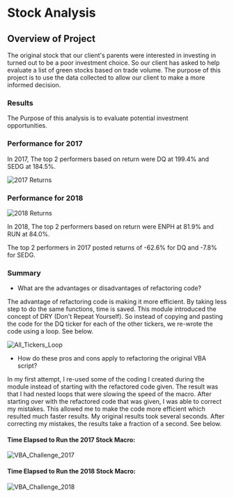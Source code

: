 <style>
    .page-content img {
        border: 2px solid #DDD;
    }
</style>
# **Stock Analysis**

## **Overview of Project**

The original stock that our client's parents were interested in investing in turned out to be a poor investment choice. So our client has asked to help evaluate a list of green stocks based on trade volume. The purpose of this project is to use the data collected to allow our client to make a more informed decision. 

### **Results**

The Purpose of this analysis is to evaluate potential investment opportunities.

### **Performance for 2017**

In 2017, The top 2 performers based on return were DQ at 199.4% and SEDG at 184.5%. 

![2017 Returns](https://user-images.githubusercontent.com/106631875/175757686-5d6f04e9-9102-4304-b2e2-9c21558b946d.png)

### **Performance for 2018**

![2018 Returns](https://user-images.githubusercontent.com/106631875/175757688-d7662970-1ac5-49cd-864a-2219f3fbcdb2.png)

In 2018, The top 2 performers based on return were ENPH at 81.9% and RUN at 84.0%. 

The top 2 performers in 2017 posted returns of -62.6% for DQ and -7.8% for SEDG. 


### **Summary**

-	What are the advantages or disadvantages of refactoring code?

The advantage of refactoring code is making it more efficient. By taking less step to do the same functions, time is saved. This module introduced the concept of DRY (Don't Repeat Yourself). So instead of copying and pasting the code for the DQ ticker for each of the other tickers, we re-wrote the code using a loop. See below.

![All_Tickers_Loop](https://user-images.githubusercontent.com/106631875/178597834-a9247de5-d019-4848-8906-f9f5557fa1db.png)

-	How do these pros and cons apply to refactoring the original VBA script?

In my first attempt, I re-used some of the coding I created during the module instead of starting with the refactored code given. The result was that I had nested loops that were slowing the speed of the macro. After starting over with the refactored code that was given, I was able to correct my mistakes. This allowed me to make the code more efficient which resulted much faster results. My original results took several seconds. After correcting my mistakes, the results take a fraction of a second. See below.

#### Time Elapsed to Run the 2017 Stock Macro:

![VBA_Challenge_2017](https://user-images.githubusercontent.com/106631875/178599270-73aa0df1-f398-4a9f-a358-b65cafd44d5f.png)

#### Time Elapsed to Run the 2018 Stock Macro:

![VBA_Challenge_2018](https://user-images.githubusercontent.com/106631875/178599315-6ed575d1-d46a-4eb7-8200-4620ed634909.png)

